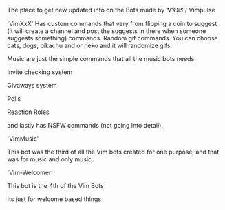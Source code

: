 The place to get new updated info on the Bots made by ᏉᎧᎥᎴ / Vimpulse

'VimXxX'
Has custom commands that very from flipping a coin to suggest (it will create a channel and post the suggests in there when someone suggests something) commands. 
Random gif commands. You can choose cats, dogs, pikachu and or neko and it will randomize gifs. 

Music are just the simple commands that all the music bots needs

Invite checking system

Givaways system

Polls

Reaction Roles 

and lastly has NSFW commands (not going into detail).

'VimMusic'

This bot was the third of all the Vim bots created for one purpose, and that was for music and only music.

'Vim-Welcomer' 

This bot is the 4th of the Vim Bots 

Its just for welcome based things
